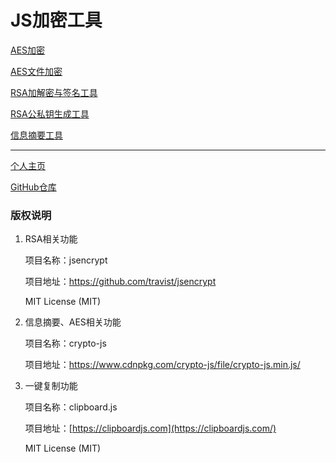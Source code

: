 # JS加密工具

[AES加密](https://tianjingli.github.io/js_encrypto/aes.html)

[AES文件加密](https://tianjingli.github.io/js_encrypto/file_aes.html)

[RSA加解密与签名工具](https://tianjingli.github.io/js_encrypto/rsa.html)

[RSA公私钥生成工具](https://tianjingli.github.io/js_encrypto/rsa_keygen.html)

[信息摘要工具](https://tianjingli.github.io/js_encrypto/md.html)

<hr/>

[个人主页](https://tianjingli.github.io)

[GitHub仓库](https://github.com/tianjingli/js_encrypto)

### 版权说明

1. RSA相关功能

   项目名称：jsencrypt

   项目地址：https://github.com/travist/jsencrypt

   MIT License (MIT)

2. 信息摘要、AES相关功能

   项目名称：crypto-js

   项目地址：https://www.cdnpkg.com/crypto-js/file/crypto-js.min.js/

3. 一键复制功能

   项目名称：clipboard.js

   项目地址：[https://clipboardjs.com](https://clipboardjs.com/)

   MIT License (MIT)
